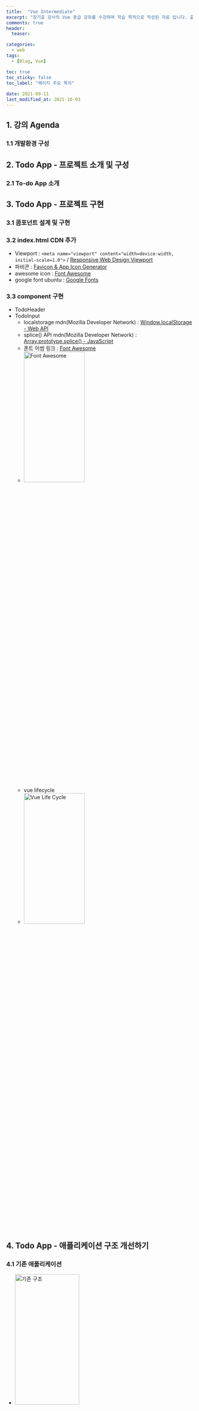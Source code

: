 ```yaml
---
title:  "Vue Intermediate"
excerpt: "장기효 강사의 Vue 중급 강좌를 수강하며 학습 목적으로 작성된 자료 입니다. 출처는 하단을 참고 바랍니다."
comments: true
header:
  teaser: 

categories:
  - web
tags:
  - [Blog, Vue]

toc: true
toc_sticky: false
toc_label: "페이지 주요 목차" 
 
date: 2021-09-11
last_modified_at: 2021-10-03
---
```


## 1. 강의 Agenda
### 1.1 개발환경 구성

## 2. Todo App - 프로젝트 소개 및 구성
### 2.1 To-do App 소개

## 3. Todo App - 프로젝트 구현
### 3.1 콤포넌트 설계 및 구현
### 3.2 index.html CDN 추가
  * Viewport : ```<meta name="viewport" content="width=device-width, initial-scale=1.0">``` / [Responsive Web Design Viewport](https://www.w3schools.com/css/css_rwd_viewport.asp)
  * 파비콘 : [Favicon & App Icon Generator](https://www.favicon-generator.org/)
  * awesome icon : [Font Awesome](https://fontawesome.com/v5.15/icons?d=gallery&p=2)
  * google font ubuntu : [Google Fonts](https://fonts.google.com/specimen/Ubuntu#standard-styles)
### 3.3 component 구현
  * TodoHeader
  * TodoInput
    - localstorage mdn(Mozilla Developer Network) : [Window.localStorage - Web API](https://developer.mozilla.org/ko/docs/Web/API/Window/localStorage)
    - splice() API mdn(Mozilla Developer Network) : [Array.prototype.splice() - JavaScript](https://developer.mozilla.org/ko/docs/Web/JavaScript/Reference/Global_Objects/Array/splice)
    - 폰트 어썸 링크 : [Font Awesome](https://fontawesome.com/)
    - <img src="../../assets/images/posts/vue-intermediate/3.3_fontawesome.png" width="60%" height="30%" title="Font Awesome" alt="Font Awesome"/>
    - vue lifecycle
    - <img src="../../assets/images/posts/vue-intermediate/3.3_vue_lifecycle.png" width="60%" height="30%" title="Vue Life Cycle" alt="Vue Life Cycle"/>

## 4. Todo App - 애플리케이션 구조 개선하기
### 4.1 기존 애플리케이션
  * <img src="../../assets/images/posts/vue-intermediate/4.1_as-is.png" width="60%" height="30%" title="기존 구조" alt="기존 구조"/>
### 4.2 변경 애플리케이션
  * <img src="../../assets/images/posts/vue-intermediate/4.2_to-be.png" width="60%" height="30%" title="변경 구조" alt="변경 구조"/>

## 5. Todo App - 사용자 경험 개선
  * 모달 컴포넌트 적용 : [모달 컴포넌트](https://kr.vuejs.org/v2/examples/modal.html)
  * slot : 일부 UI 요소들을 재사용 할 수 있다. [Slots](https://vuejs.org/v2/guide/components-slots.html#Named-Slots-with-the-slot-Attribute)
  * Transitions & Animation : [Link](https://v3.vuejs.org/guide/transitions-overview.html#class-based-animations-transitions)
    * List Transitions : [Link - List Transitions](https://v3.vuejs.org/guide/transitions-list.html#list-entering-leaving-transitions)
    * <img src="../../assets/images/posts/vue-intermediate/5.1_enter_leave_active.png" width="80%" height="30%" title="Enter/Leave Active" alt="Enter/Leave Active"/>

## 6. ES6 for Vue.js - 오리엔테이션
### 6.1 ES6(ECMAScript2015) : [최신의 자바스크립트 문법](https://babeljs.io/docs/en/learn)
  * 2015년은 ES5(2009년)이래로 진행한 첫 메이저 업데이트가 승인됨
  * 최신 프론트앤드인 Angular, React, Vue에서 권고
  * [Babel](https://babeljs.io/docs/en/) : 자바스크립트 컴파일러, 구번전의 브라우저의 경우 호환성을 위해서 Transpiling 필요

## 7. ES6 for Vue.js - const & let
### 7.1 const & let : 변수 선언 방식
  * { }로 변수의 스콥을 제한 (ES5의 경우 { }와 상관없이 스콥이 설정됨)
  * const : 상수의 개념으로 선언 후 변경 할 수 없음
  * let : 선언한 변수는 재 선언 할 수 없음
### 7.2 ES5의 Hoisting
  * <img src="../../assets/images/posts/vue-intermediate/7.2_Hoisting.png" width="80%" height="30%" title="Hoisting" alt="Hoisting"/>
### 7.3 ES6의 { } Scope 샘플
  * <img src="../../assets/images/posts/vue-intermediate/7.3_Scope.png" width="50%" height="30%" title="{} Scope" alt="{} Scope"/>
### 7.4 ES6의 const 샘플
  * <img src="../../assets/images/posts/vue-intermediate/7.4_const.png" width="50%" height="30%" title="const" alt="const"/>
### 7.5 ES6의 let 샘플
  * <img src="../../assets/images/posts/vue-intermediate/7.5_let.png" width="60%" height="30%" title="let" alt="let"/>
### 7.6 ES6의 const, let 샘플
  * <img src="../../assets/images/posts/vue-intermediate/7.6_const_let.png" width="80%" height="30%" title="const & let" alt="const & let"/>

## 8. ES6 for Vue.js - 화살표 함수
  ### 8.1 Arrow Function : 함수 정의시 “function” 키워드 대신 “=>”로 사용, “콜백 함수”의 간결화
  * <img src="../../assets/images/posts/vue-intermediate/8.1_arrow_1.png" width="40%" height="30%" title="Arrow Fuction (1)" alt="Arrow Fuction (1)"/>
  * <img src="../../assets/images/posts/vue-intermediate/8.1_arrow_2.png" width="40%" height="30%" title="Arrow Fuction (2)" alt="Arrow Fuction (2)"/>

## 9. ES6 for Vue.js - Enhanced Object Literals (향상된 객체 리터럴)
### 9.1 객체의 속성을 메서드로 사용할 때 “function” 예약어를 생략
  * <img src="../../assets/images/posts/vue-intermediate/9.1_function.png" width="40%" height="30%" title="function" alt="function"/>
### 9.2 객체의 속석명과 값 명이 동일할 때 축약 가능
  * <img src="../../assets/images/posts/vue-intermediate/9.2_contraction.png" width="40%" height="30%" title="contraction" alt="contraction"/>

## 10. ES6 for Vue.js - Modules
### Javascript 모듈 로더 Library(AMD, Commons JS) 기능을 js 언어 자체에서 지원
### 호출되지 전가지는 코드 실행과 동작을 하지 않는 특징
  * <img src="../../assets/images/posts/vue-intermediate/10.1_1.png" width="40%" height="30%" title="modules" alt="modules"/>
  * <img src="../../assets/images/posts/vue-intermediate/10.1_2.png" width="80%" height="30%" title="defult export" alt="defult export"/>


## 11. Vuex - 소개
### 11.1 복잡한 App의 Component 관리 (많은 수의 Component를 관리하는 상태 관리 패턴(라이브러리))
### 11.2 React의 “Flux” 패턴과 유사
### 11.3 Flux : MVC 패턴의 복잡한 데이터 흐름 문제 해결을 위한 패턴(Unidirectional data flow)
* <img src="../../assets/images/posts/vue-intermediate/11.3_flux.png" width="80%" height="30%" title="flux" alt="flux"/>
* <img src="../../assets/images/posts/vue-intermediate/11.3_vuex.png" width="100%" height="30%" title="vuex" alt="vuex"/>
  
### 11.4 Vuex 컨셉
* State : 컴포넌트 간에 데이터 공유 “data()”
* View : 데이터를 표시하는 화면 “template”
* Action : 사용자의 입력에 따라 데이터를 변경 “methods”
* <img src="../../assets/images/posts/vue-intermediate/11.4_vuex.png" width="50%" height="30%" title="vuex" alt="vuex"/>
* <img src="../../assets/images/posts/vue-intermediate/11.4_mutation.png" width="80%" height="30%" title="mutation" alt="mutation"/>
  
### 11.5 Vuex 구조
  * 컴포넌트 > 비동기 로직 > 동기 로직 > 상태
  * <img src="../../assets/images/posts/vue-intermediate/11.5_vuex_1.png" width="80%" height="30%" title="Vuex" alt="Vuex"/>
  * <img src="../../assets/images/posts/vue-intermediate/11.5_vuex_2.png" width="80%" height="30%" title="Vuex" alt="Vuex"/>

## 12. Vuex- 주요 기술 요소
### 12.1 Vuex 설치
  * Single File Component에서는 NPM 방식으로 라이브러리 설치
  
```
npm install vuex --save; // ES6과 사용해야 많은 추가적인 기능을 사용 가능
```
  * Vuex 등록
  
```
import Vue from 'vue'
import Vuex from 'vuex'

Vue.use(Vuex);

export const store = new Vuex.Store({

});
```
### 12.2 기술 요소
  * state : 여러 컴포넌트에 공유되는 데이터 “data”
  
```
// Vue
data: {
  message: 'hello vue.js'
}
// Vuex
state: {
  message: 'hello vue.js'
}
```

```
// Vue
<p>{{ message }}</p>

// Vuex
<p>{{ this.$store.state.message }}</p>
```

  <img src="../../assets/images/posts/vue-intermediate/12.1.png" width="100%" height="30%" title="Vuex" alt="Vuex"/> 
  * “state”는 왜 “this.$store.state.변수++;”와 같이 직접 변경하지 않고 “mutations”를 호출하여 접근 및 변경 하는가?
    * 일관성 있는 “state” 변수의 관리를 위함 (여러 컴포넌트에서 각자 변경하면 추척이 불가능)
    * 뷰의 반응성을 거스르지 않게 명시적으로 관리함으로 “반응성, 디버깅, 테스팅” 효율 향상

### 12.3 getters : 연사된 state 값을 접근하는 속성 “computed”
```
// store.js
state: {
  num: 10
}
getters: {
  getNumber(state) {
    return state.num;
  },
  getDoubleNumber(state) {
    return state.num * 2;
  }
}
{{}}
```

```
<p> {{ this.$store.getters.getNumber }} </p>
<p> {{ this.$store.getters.getDoubleNumber }} </p>
```

### 12.4 mutations : “state” 값을 변경하는 이벤트 로직, 메서드 “methods”
  * “state” 값을 변경할 수 있는 “유일한 방법”이자 method
  * “commit()”으로 실행

```
// store.js
state: { num: 10 },
mutations: {
  printNumbers(state) {
    return state.num
  },
  sumNumbers(state, anotherNum) {
    return state.num + anotherNum;
  }
}

// App.vue
this.$store.commit('printNumbers');
this.$store.commit('sumNumbers', 20);
```

  * “commit()” 형식

```
// store.js
state: { storeNum: 10 },
mutations: {
  modifyState(state, payload) {
    console.log(payload.str);
    return state.storeNum += payload.num;
  }
}

// App.vue
this.$store.commit('modifyState', {
  str: 'this is commit parameter',
  num: 20
});
```

### 12.5 vuex에서 actions를 제외한 사용 샘플
  * <img src="../../assets/images/posts/vue-intermediate/12.5_vuex_actions.png" width="100%" height="30%" title="Vuex Actions" alt="Vuex Actions"/> 

## 12.6 actions : 비동기 처리 로직을 선언하는 메서드 “async methods”
  * 비동기 처리를 위한 메서드로 비동기 로직을 위한 mutations
  * actions : data request, promise, ES6 async
  * actions code sample #1
  
```
// store.js
state: {
  num: 10
},
mutations: {
  doubleNumber(state) {
    state.num * 2;
  }
},
actions: {
  delayDoubleNumber(context) {
    // context 파라메터를 통하여 store의 메서드와 속성에 접근
    context.commit('doubleNumber');
  }
}

// App.vue
this.$store.dispatch('delayDoubleNumber');
```

  * [Promise 이해하기](https://joshua1988.github.io/web-development/javascript/promise-for-beginners/), [자바스크립트 비동기 처리 이해하기](https://joshua1988.github.io/web-development/javascript/javascript-asynchronous-operation/)
  * actions code sample #2
  
```
// store.js
mutations: {
  addCounter(state) {
    state.counter++;
  }
},
actions: {
  delayedAddCounter(context) {
    setTimeout(() => context.commit('addCounter'), 2000);
  }
}

// App.vue
methods: {
  incrementCounter() {
    this.$store.dispatch('delayedAddCounter');
  }
}
```

  * actions code sample #3
  
```
// store.js
mutations: {
  setData(state, fetchedData) {
    state.product = fetchedData;
  }
},
actions: {
  fetchProductData(context) {
    return axios.get('https://domail.com/products/1')
                .then(response => context.commit('setData', response));
  }
}

// App.vue
methods: {
  getProduct() {
    this.$store.dispatch('fetchProductData');
  }
}
```

  * 비동기 메서드인 actions를 사용하는 이유??
    * 어떤 콤포넌트에서 state를 호출하고 변경한건지 확인이 어려움
    * <img src="../../assets/images/posts/vue-intermediate/12.5_actions.png" width="70%" height="30%" title="Actions" alt="Actions"/>

## 13. Vuex - 헬퍼 함수
### 13.1 Vuex Helper
  * mapState, mapGetters, mapMutations, mapActions와 같이 기존의 Vuex의 Helper
  
### 13.2 Help "..." Sample
  * helper import 후 “…”(ES6의 object spread operator) 사용 샘플
  
```
// App.vue
import { mapState, mapGetters, mapMutations, mapActions } from 'vuex'

export default {
  computed() {
    ...mapState(['num']), ...mapGetters(['countedNum'])
  },
  methods: {
    ...mapMutations(['clickBtn']), ...mapActions(['asyncClickBtn'])
  }
}
```

### 13.3 state
  * mapState : Vuex에 선언한 state 속성을 뷰 컴포넌트에 쉽게 연결해 주는 Helper
  * mapState Sample
  
```
// App.vue
import { mapState } from 'vuex'

computed() {
  ...mapState(['num']); 
  // num() { return this.$store.state.num; }
}

<!-- 'num'으로 바로 접근 가능 -->
<!--<p>{{ this.$store.state.num }}</p>-->
<p>{{ this.num }}</p>

// store.js
state: {
  num: 10
}
```

### 13.4 getters
  * mapGetters : Vuex 선언한 getters 속성을 뷰 컴포넌트에 더 쉽게 연결해 주는 Helper
  * mapGetters Sample
  
```
// App.vue
import { mapGetters } from 'vuex'

computed() {
  ...mapGetters(['reverseMessage']);
}

<!--<p>{{ this.$store.getters.reverseMessage }}</p>-->
<p>{{ this.reverseMessage }}</p>

// store.js
getters: {
  reverseMessage(state) {
    return state.msg.split('').reverse().join('');
  }
}
```

### 13.5 mapState & mapGetters sample
  * <img src="../../assets/images/posts/vue-intermediate/13.5.png" width="100%" height="30%" title="mapState & mapGetters" alt="mapState & mapGetters"/>

### 13.6 mutations
  * mapMutations : Vuex에 선언한 mutations 속성을 vue component에서 쉽게 사용할 수 있는 helper
  * mapMutations Sample
  
```
// App.vue
import { mapMutations } from 'vuex'

methods: {
  ...mapMutations(['clickBtn']),
  authLogin() {},
  displayTable() {}
}

<button @click="clickBtn">popup message</button>

// store.js
mutations: {
  clickBtn(state) {
    alert(state.msg);
  }
}
```

### 13.7 actions
  * mapActions : Vuex에 선언한 actions 속성을 vue component에서 쉽게 사용할 수 있는 helper
  * mapActions Sample
  
```
// App.vue
import { mapActions } from 'vuex'

methods: {
  ...mapActions(['delayClickBtn']),
}

<button @click="delayClickBtn">delay popup message</button>

// store.js
actions: {
  delayClickBtn(context) {
    setTimeout(() => context.commit('clickBtn'), 2000);
  }
}
```

### 13.8 helper의 문법 2가지
  * Vuex에 선언한 속성을 그대로 컴포넌트에 연결하는 문법
  
```
// 배열 리터럴
...mapMutations([
  'clickBtn', // 'clickBtn': clickBtn
  'addNumber' // addNumber(인자)
])
```

  * Vuex에 선언한 속성을 컴포넌트의 특정 메서드에 연결하는 문법
  
```
// 객체 리터럴
...mapMutations({
  popupMsg: 'clickBtn' // 컴포넌트 메서드 명 : store의 뮤테이션 명
})
```

### 13.9 mapMutations & mapActions sample
  * <img src="../../assets/images/posts/vue-intermediate/13.9.png" width="100%" height="30%" title="mapMutations & mapActions" alt="mapMutations & mapActions"/>
  
### 13.10 Helper의 간결함
  * <img src="../../assets/images/posts/vue-intermediate/13.10.png" width="100%" height="30%" title="간결함" alt="간결함"/>

## 14. Vuex - 프로젝트 구조화 및 모듈화
  * 다음의 store를 모듈화 방안
  
```
// store.js
import Vue from 'vue'
import Vuex from 'vuex'

export const store = new Vuex.Store({
  state: {},
  getters: {},
  mutations: {},
  actions: {}
});
```

  * 모듈화 1
  
```
import Vue from 'vue'
import Vuex from 'vuex'
import * as getters from 'store/getters.js'
import * as mutations from 'store/mutations.js'
import * as actions from 'store/actions.js'

export const store = new Vuex.Store({
  state: {},
  getters: getters,
  mutations: mutations,
  actions: actions
});
```

  * 모듈화 2
  
```
// store.js
import Vue from 'vue'
import Vuex from 'vuex'
import todo from 'modules/todo.js'

export const store = new Vuex.Store({
  modules: {
    modulesTodo: todo, // modules name: modules file name
    todo // todo: todo
  }  
});

// todo.js
const state = {}
const getters = {}
const mutations = {}
const actions = {}
```

## 15. 출처

  * [인프런](https://www.inflearn.com/course/vue-pwa-vue-js-%EC%A4%91%EA%B8%89/dashboard)